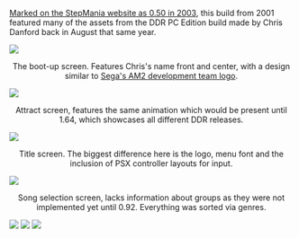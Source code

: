 [Marked on the StepMania website as 0.50 in 2003](https://web.archive.org/web/20040827092832/http://www.stepmania.com/stepmania/images/screens/version%20050/), this build from 2001 featured many of the assets from the
DDR PC Edition build made by Chris Danford back in August that same year.

![](https://objects-us-east-1.dream.io/smbuilds/SM0.95/img/050/01.jpg)
<center>

The boot-up screen. Features Chris's name front and center, with a design similar to [Sega's AM2 development team logo](https://en.wikipedia.org/wiki/Sega_AM2).
</center>

![](https://objects-us-east-1.dream.io/smbuilds/SM0.95/img/050/03.jpg)
<center>
Attract screen, features the same animation which would be present until 1.64, which showcases all different DDR releases.
</center>

![](https://objects-us-east-1.dream.io/smbuilds/SM0.95/img/050/04.jpg)
<center>
Title screen. The biggest difference here is the logo, menu font and the inclusion of PSX controller layouts for input.
</center>

![](https://objects-us-east-1.dream.io/smbuilds/SM0.95/img/050/08.jpg)
<center>
Song selection screen, lacks information about groups as they were not implemented yet until 0.92. Everything was sorted via genres.
</center>

![](https://objects-us-east-1.dream.io/smbuilds/SM0.95/img/050/11.jpg)
![](https://objects-us-east-1.dream.io/smbuilds/SM0.95/img/050/12.jpg)
![](https://objects-us-east-1.dream.io/smbuilds/SM0.95/img/050/13.jpg)